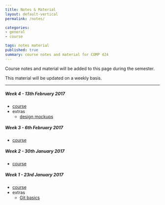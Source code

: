```yaml
---
title: Notes & Material
layout: default-vertical
permalink: /notes/

categories:
- general
- course

tags: notes material
published: true
summary: course notes and material for COMP 424
---
```


Course notes and material will be added to this page during the semester.

This material will be updated on a weekly basis.

***

<!--
##### Week 15 - 5th December 2016
  * [course extra - final report outline](/assets/docs/extras/fall2016/comp424-final-report-outline-2016.pdf)

##### Week 14 - 28th November 2016
  * [course](/assets/docs/Comp424-week14.pdf)
  * extras
    * [course extra - final report outline](/assets/docs/extras/fall2016/comp424-final-report-outline-2016.pdf)

##### Week 13 - 21st November 2016
  * [course](/assets/docs/Comp424-week13.pdf)
  * extras
    * [course extra - final report outline](/assets/docs/extras/fall2016/comp424-final-report-outline-2016.pdf)

##### Week 12 - 14th November 2016
  * [course](/assets/docs/Comp424-week12.pdf)
  * extras
    * [Designing our app](/assets/docs/extras/fall2016/design-information-architecture.pdf)

##### Week 11 - 7th November 2016
  * [course](/assets/docs/Comp424-week11.pdf)
  * extras
    * [Designing our app](/assets/docs/extras/fall2016/design-our-app.pdf)

##### Week 10 - 31st October 2016
  * [course](/assets/docs/Comp424-week10.pdf)

##### Week 9 - 24th October 2016
  * [course](/assets/docs/Comp424-week9.pdf)

##### Week 8 - 17th October 2016
  * N/A

##### Week 6 - 3rd October 2016
  * [course](/assets/docs/Comp424-week6.pdf)
  * extras
    * [design and interface](/assets/docs/extras/fall2016/design-interface.pdf)
-->

##### Week 4 - 13th February 2017
  * [course](/assets/docs/Comp424-week4.pdf)
  * extras
    * [design mockups](/assets/docs/extras/2017/spring/design-mockups.pdf)

##### Week 3 - 6th February 2017
  * [course](/assets/docs/Comp424-week3.pdf)

##### Week 2 - 30th January 2017
  * [course](/assets/docs/Comp424-week2.pdf)

##### Week 1 - 23rd January 2017
  * [course](/assets/docs/Comp424-week1.pdf)
  * extras
    * [Git basics](/assets/docs/extras/2017/spring/git-basics.pdf)
